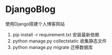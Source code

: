 # DjangoBlog
使用Django搭建个人博客网站
1. pip install -r requirement.txt 安装最新依赖
2. python manage.py collectstatic 收集静态文件
3. python manage.py migrate 迁移数据库
